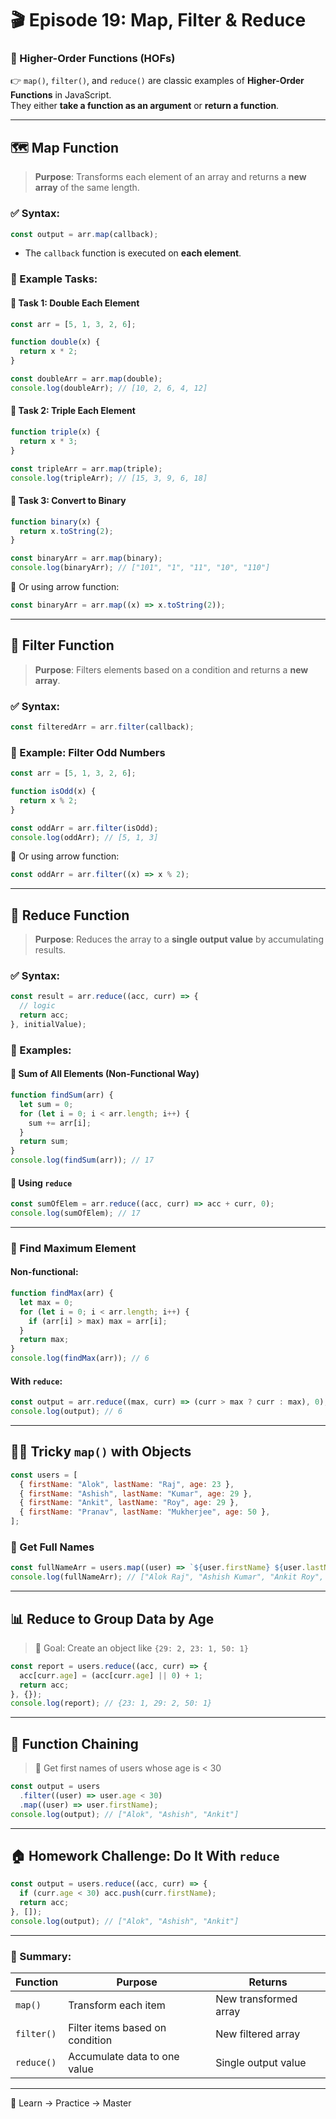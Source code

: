 # 🎬 **Episode 19: Map, Filter & Reduce**

### 🔁 Higher-Order Functions (HOFs)
👉 `map()`, `filter()`, and `reduce()` are classic examples of **Higher-Order Functions** in JavaScript.  
They either **take a function as an argument** or **return a function**.

---

## 🗺️ **Map Function**
> **Purpose**: Transforms each element of an array and returns a **new array** of the same length.

### ✅ Syntax:
```js
const output = arr.map(callback);
```
- The `callback` function is executed on **each element**.
  
### 🔧 Example Tasks:

#### 🔹 Task 1: Double Each Element
```js
const arr = [5, 1, 3, 2, 6];

function double(x) {
  return x * 2;
}

const doubleArr = arr.map(double);
console.log(doubleArr); // [10, 2, 6, 4, 12]
```

#### 🔹 Task 2: Triple Each Element
```js
function triple(x) {
  return x * 3;
}

const tripleArr = arr.map(triple);
console.log(tripleArr); // [15, 3, 9, 6, 18]
```

#### 🔹 Task 3: Convert to Binary
```js
function binary(x) {
  return x.toString(2);
}

const binaryArr = arr.map(binary);
console.log(binaryArr); // ["101", "1", "11", "10", "110"]
```

🔄 Or using arrow function:
```js
const binaryArr = arr.map((x) => x.toString(2));
```

---

## 🧹 **Filter Function**
> **Purpose**: Filters elements based on a condition and returns a **new array**.

### ✅ Syntax:
```js
const filteredArr = arr.filter(callback);
```

### 🔧 Example: Filter Odd Numbers
```js
const arr = [5, 1, 3, 2, 6];

function isOdd(x) {
  return x % 2;
}

const oddArr = arr.filter(isOdd);
console.log(oddArr); // [5, 1, 3]
```

🔄 Or using arrow function:
```js
const oddArr = arr.filter((x) => x % 2);
```

---

## 🧮 **Reduce Function**
> **Purpose**: Reduces the array to a **single output value** by accumulating results.

### ✅ Syntax:
```js
const result = arr.reduce((acc, curr) => {
  // logic
  return acc;
}, initialValue);
```

### 🔧 Examples:

#### 🔹 Sum of All Elements (Non-Functional Way)
```js
function findSum(arr) {
  let sum = 0;
  for (let i = 0; i < arr.length; i++) {
    sum += arr[i];
  }
  return sum;
}
console.log(findSum(arr)); // 17
```

#### 🔹 Using `reduce`
```js
const sumOfElem = arr.reduce((acc, curr) => acc + curr, 0);
console.log(sumOfElem); // 17
```

---

### 🔧 Find Maximum Element

#### Non-functional:
```js
function findMax(arr) {
  let max = 0;
  for (let i = 0; i < arr.length; i++) {
    if (arr[i] > max) max = arr[i];
  }
  return max;
}
console.log(findMax(arr)); // 6
```

#### With `reduce`:
```js
const output = arr.reduce((max, curr) => (curr > max ? curr : max), 0);
console.log(output); // 6
```

---

## 🤹‍♂️ Tricky `map()` with Objects

```js
const users = [
  { firstName: "Alok", lastName: "Raj", age: 23 },
  { firstName: "Ashish", lastName: "Kumar", age: 29 },
  { firstName: "Ankit", lastName: "Roy", age: 29 },
  { firstName: "Pranav", lastName: "Mukherjee", age: 50 },
];
```

### 🔹 Get Full Names
```js
const fullNameArr = users.map((user) => `${user.firstName} ${user.lastName}`);
console.log(fullNameArr); // ["Alok Raj", "Ashish Kumar", "Ankit Roy", "Pranav Mukherjee"]
```

---

## 📊 Reduce to Group Data by Age

> 🎯 Goal: Create an object like `{29: 2, 23: 1, 50: 1}`

```js
const report = users.reduce((acc, curr) => {
  acc[curr.age] = (acc[curr.age] || 0) + 1;
  return acc;
}, {});
console.log(report); // {23: 1, 29: 2, 50: 1}
```

---

## 🔗 **Function Chaining**

> 🎯 Get first names of users whose age is < 30

```js
const output = users
  .filter((user) => user.age < 30)
  .map((user) => user.firstName);
console.log(output); // ["Alok", "Ashish", "Ankit"]
```

---

## 🏠 Homework Challenge: Do It With `reduce`

```js
const output = users.reduce((acc, curr) => {
  if (curr.age < 30) acc.push(curr.firstName);
  return acc;
}, []);
console.log(output); // ["Alok", "Ashish", "Ankit"]
```

---

### 🌟 Summary:

| Function | Purpose                        | Returns             |
|----------|--------------------------------|---------------------|
| `map()`  | Transform each item            | New transformed array |
| `filter()` | Filter items based on condition | New filtered array   |
| `reduce()` | Accumulate data to one value    | Single output value  |

---
🧠 Learn → Practice → Master  
